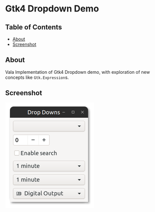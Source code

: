 <!--
 Copyright (c) 2020 Ahmed Eldemery
 
 This software is released under the MIT License.
 https://opensource.org/licenses/MIT
-->

# Gtk4 Dropdown Demo

## Table of Contents

- [About](#about)
- [Screenshot](#screenshot)
<!--

- [Getting Started](#getting_started)
- [Usage](#usage)
- [Contributing](../CONTRIBUTING.md)
-->

## About <a name = "about"></a>

Vala Implementation of Gtk4 Dropdown demo, with exploration of new concepts like `Gtk.Expression`s.

## Screenshot <a name= "screenshot"></a>
![Screenshot](https://github.com/aeldemery/gtk4_dropdown/blob/master/Screenshot%201.png "Screenshot 1")
<!--
## Getting Started <a name = "getting_started"></a>

These instructions will get you a copy of the project up and running on your local machine for development and testing purposes. See [deployment](#deployment) for notes on how to deploy the project on a live system.

### Prerequisites

What things you need to install the software and how to install them.

```
Give examples
```

### Installing

A step by step series of examples that tell you how to get a development env running.

Say what the step will be

```
Give the example
```

And repeat

```
until finished
```

End with an example of getting some data out of the system or using it for a little demo.

## Usage <a name = "usage"></a>

Add notes about how to use the system.
-->